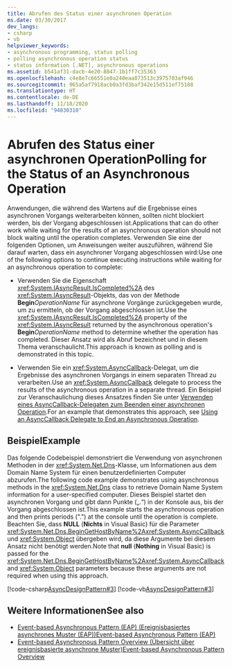 ```yaml
---
title: Abrufen des Status einer asynchronen Operation
ms.date: 03/30/2017
dev_langs:
- csharp
- vb
helpviewer_keywords:
- asynchronous programming, status polling
- polling asynchronous operation status
- status information [.NET], asynchronous operations
ms.assetid: b541af31-dacb-4e20-8847-1b1ff7c35363
ms.openlocfilehash: c4e8e7c66551e0a240eaa873513c3975703af946
ms.sourcegitcommit: 965a5af7918acb0a3fd3baf342e15d511ef75188
ms.translationtype: HT
ms.contentlocale: de-DE
ms.lasthandoff: 11/18/2020
ms.locfileid: "94830310"
---
```

# <a name="polling-for-the-status-of-an-asynchronous-operation"></a><span data-ttu-id="1be4d-102">Abrufen des Status einer asynchronen Operation</span><span class="sxs-lookup"><span data-stu-id="1be4d-102">Polling for the Status of an Asynchronous Operation</span></span>
<span data-ttu-id="1be4d-103">Anwendungen, die während des Wartens auf die Ergebnisse eines asynchronen Vorgangs weiterarbeiten können, sollten nicht blockiert werden, bis der Vorgang abgeschlossen ist.</span><span class="sxs-lookup"><span data-stu-id="1be4d-103">Applications that can do other work while waiting for the results of an asynchronous operation should not block waiting until the operation completes.</span></span> <span data-ttu-id="1be4d-104">Verwenden Sie eine der folgenden Optionen, um Anweisungen weiter auszuführen, während Sie darauf warten, dass ein asynchroner Vorgang abgeschlossen wird:</span><span class="sxs-lookup"><span data-stu-id="1be4d-104">Use one of the following options to continue executing instructions while waiting for an asynchronous operation to complete:</span></span>  
  
- <span data-ttu-id="1be4d-105">Verwenden Sie die Eigenschaft <xref:System.IAsyncResult.IsCompleted%2A> des <xref:System.IAsyncResult>-Objekts, das von der Methode **Begin**_OperationName_ für asynchrone Vorgänge zurückgegeben wurde, um zu ermitteln, ob der Vorgang abgeschlossen ist.</span><span class="sxs-lookup"><span data-stu-id="1be4d-105">Use the <xref:System.IAsyncResult.IsCompleted%2A> property of the <xref:System.IAsyncResult> returned by the asynchronous operation's **Begin**_OperationName_ method to determine whether the operation has completed.</span></span> <span data-ttu-id="1be4d-106">Dieser Ansatz wird als Abruf bezeichnet und in diesem Thema veranschaulicht.</span><span class="sxs-lookup"><span data-stu-id="1be4d-106">This approach is known as polling and is demonstrated in this topic.</span></span>  
  
- <span data-ttu-id="1be4d-107">Verwenden Sie ein <xref:System.AsyncCallback>-Delegat, um die Ergebnisse des asynchronen Vorgangs in einem separaten Thread zu verarbeiten.</span><span class="sxs-lookup"><span data-stu-id="1be4d-107">Use an <xref:System.AsyncCallback> delegate to process the results of the asynchronous operation in a separate thread.</span></span> <span data-ttu-id="1be4d-108">Ein Beispiel zur Veranschaulichung dieses Ansatzes finden Sie unter [Verwenden eines AsyncCallback-Delegaten zum Beenden einer asynchronen Operation](using-an-asynccallback-delegate-to-end-an-asynchronous-operation.md).</span><span class="sxs-lookup"><span data-stu-id="1be4d-108">For an example that demonstrates this approach, see [Using an AsyncCallback Delegate to End an Asynchronous Operation](using-an-asynccallback-delegate-to-end-an-asynchronous-operation.md).</span></span>  
  
## <a name="example"></a><span data-ttu-id="1be4d-109">Beispiel</span><span class="sxs-lookup"><span data-stu-id="1be4d-109">Example</span></span>  
 <span data-ttu-id="1be4d-110">Das folgende Codebeispiel demonstriert die Verwendung von asynchronen Methoden in der <xref:System.Net.Dns>-Klasse, um Informationen aus dem Domain Name System für einen benutzerdefinierten Computer abzurufen.</span><span class="sxs-lookup"><span data-stu-id="1be4d-110">The following code example demonstrates using asynchronous methods in the <xref:System.Net.Dns> class to retrieve Domain Name System information for a user-specified computer.</span></span> <span data-ttu-id="1be4d-111">Dieses Beispiel startet den asynchronen Vorgang und gibt dann Punkte („.“) in der Konsole aus, bis der Vorgang abgeschlossen ist.</span><span class="sxs-lookup"><span data-stu-id="1be4d-111">This example starts the asynchronous operation and then prints periods (".") at the console until the operation is complete.</span></span> <span data-ttu-id="1be4d-112">Beachten Sie, dass **NULL** (**Nichts** in Visual Basic) für die Parameter <xref:System.Net.Dns.BeginGetHostByName%2A><xref:System.AsyncCallback> und <xref:System.Object> übergeben wird, da diese Argumente bei diesem Ansatz nicht benötigt werden.</span><span class="sxs-lookup"><span data-stu-id="1be4d-112">Note that **null** (**Nothing** in Visual Basic) is passed for the <xref:System.Net.Dns.BeginGetHostByName%2A><xref:System.AsyncCallback> and <xref:System.Object> parameters because these arguments are not required when using this approach.</span></span>  
  
 [!code-csharp[AsyncDesignPattern#3](../../../samples/snippets/csharp/VS_Snippets_CLR/AsyncDesignPattern/CS/Async_Poll.cs#3)]
 [!code-vb[AsyncDesignPattern#3](../../../samples/snippets/visualbasic/VS_Snippets_CLR/AsyncDesignPattern/VB/Async_Poll.vb#3)]  
  
## <a name="see-also"></a><span data-ttu-id="1be4d-113">Weitere Informationen</span><span class="sxs-lookup"><span data-stu-id="1be4d-113">See also</span></span>

- [<span data-ttu-id="1be4d-114">Event-based Asynchronous Pattern (EAP) (Ereignisbasiertes asynchrones Muster (EAP))</span><span class="sxs-lookup"><span data-stu-id="1be4d-114">Event-based Asynchronous Pattern (EAP)</span></span>](event-based-asynchronous-pattern-eap.md)
- [<span data-ttu-id="1be4d-115">Event-based Asynchronous Pattern Overview (Übersicht über ereignisbasierte asynchrone Muster)</span><span class="sxs-lookup"><span data-stu-id="1be4d-115">Event-based Asynchronous Pattern Overview</span></span>](event-based-asynchronous-pattern-overview.md)
